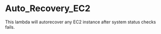 # Auto_Recovery_EC2
This lambda will autorecover any EC2 instance after system status checks fails. 

